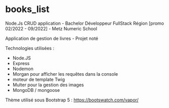 # books_list
Node.Js CRUD application - Bachelor Développeur FullStack Région [promo 02/2022 - 09/2022] - Metz Numeric School

Application de gestion de livres - Projet noté



Technologies utilisées : 

* Node.JS
* Express
* Nodemon
* Morgan pour afficher les requêtes dans la console
* moteur de template Twig
* Multer pour la gestion des images
* MongoDB / mongoose

Thème utilisé sous Bootstrap 5 : https://bootswatch.com/vapor/

